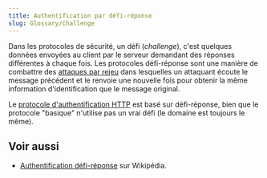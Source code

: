 ```yaml
---
title: Authentification par défi-réponse
slug: Glossary/Challenge
---
```


Dans les protocoles de sécurité, un défi (_challenge_), c'est quelques données envoyées au client par le serveur demandant des réponses différentes à chaque fois. Les protocoles défi-réponse sont une manière de combattre des [attaques par rejeu](https://fr.wikipedia.org/wiki/Attaque_par_rejeu) dans lesquelles un attaquant écoute le message précédent et le renvoie une nouvelle fois pour obtenir la même information d'identification que le message original.

Le [protocole d'authentification HTTP](/fr/docs/Web/HTTP/Authentication) est basé sur défi-réponse, bien que le protocole "basique" n'utilise pas un vrai défi (le domaine est toujours le même).

## Voir aussi

- [Authentification défi-réponse](https://fr.wikipedia.org/wiki/Authentification_défi-réponse) sur Wikipédia.

